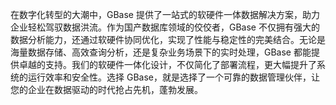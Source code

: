 在数字化转型的大潮中，GBase 提供了一站式的软硬件一体数据解决方案，助力企业轻松驾驭数据洪流。作为国产数据库领域的佼佼者，GBase 不仅拥有强大的数据分析能力，还通过软硬件协同优化，实现了性能与稳定性的完美结合。无论是海量数据存储、高效查询分析，还是复杂业务场景下的实时处理，GBase 都能提供卓越的支持。我们的软硬件一体化设计，不仅简化了部署流程，更大幅提升了系统的运行效率和安全性。选择 GBase，就是选择了一个可靠的数据管理伙伴，让您的企业在数据驱动的时代抢占先机，蓬勃发展。